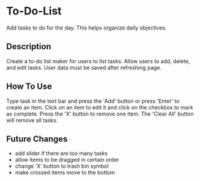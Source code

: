 # To-Do-List
Add tasks to do for the day. This helps organize daily objectives.

## Description
Create a to-do list maker for users to list tasks. Allow users to add, delete, and edit tasks. User data must be saved after refreshing page.

## How To Use
Type task in the text bar and press the 'Add' button or press 'Enter' to create an item. Click on an item to edit it and click on the checkbox to mark as complete. Press the 'X' button to remove one item. The 'Clear All' button will remove all tasks.

## Future Changes
- add slider if there are too many tasks
- allow items to be dragged in certain order
- change 'X' button to trash bin symbol
- make crossed items move to the bottom
